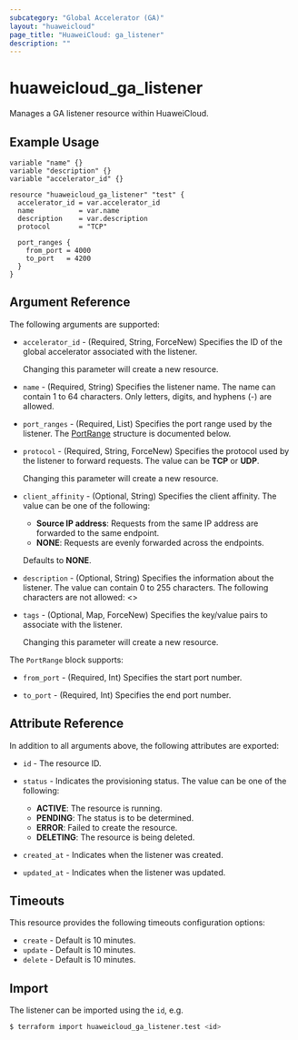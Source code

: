 ```yaml
---
subcategory: "Global Accelerator (GA)"
layout: "huaweicloud"
page_title: "HuaweiCloud: ga_listener"
description: ""
---
```


# huaweicloud_ga_listener

Manages a GA listener resource within HuaweiCloud.

## Example Usage

```hcl
variable "name" {}
variable "description" {}
variable "accelerator_id" {}

resource "huaweicloud_ga_listener" "test" {
  accelerator_id = var.accelerator_id
  name           = var.name
  description    = var.description
  protocol       = "TCP"

  port_ranges {
    from_port = 4000
    to_port   = 4200
  }
}
```

## Argument Reference

The following arguments are supported:

* `accelerator_id` - (Required, String, ForceNew) Specifies the ID of the global accelerator associated with the listener.

  Changing this parameter will create a new resource.

* `name` - (Required, String) Specifies the listener name. The name can contain 1 to 64 characters.
  Only letters, digits, and hyphens (-) are allowed.

* `port_ranges` - (Required, List) Specifies the port range used by the listener.
  The [PortRange](#Listener_PortRange) structure is documented below.

* `protocol` - (Required, String, ForceNew) Specifies the protocol used by the listener to forward requests.
  The value can be **TCP** or **UDP**.

  Changing this parameter will create a new resource.

* `client_affinity` - (Optional, String) Specifies the client affinity. The value can be one of the following:
  + **Source IP address**: Requests from the same IP address are forwarded to the same endpoint.
  + **NONE**: Requests are evenly forwarded across the endpoints.

  Defaults to **NONE**.

* `description` - (Optional, String) Specifies the information about the listener.
  The value can contain 0 to 255 characters. The following characters are not allowed: <>

* `tags` - (Optional, Map, ForceNew) Specifies the key/value pairs to associate with the listener.

  Changing this parameter will create a new resource.

<a name="Listener_PortRange"></a>
The `PortRange` block supports:

* `from_port` - (Required, Int) Specifies the start port number.

* `to_port` - (Required, Int) Specifies the end port number.

## Attribute Reference

In addition to all arguments above, the following attributes are exported:

* `id` - The resource ID.

* `status` - Indicates the provisioning status. The value can be one of the following:
  + **ACTIVE**: The resource is running.
  + **PENDING**: The status is to be determined.
  + **ERROR**: Failed to create the resource.
  + **DELETING**: The resource is being deleted.

* `created_at` - Indicates when the listener was created.

* `updated_at` - Indicates when the listener was updated.
  
## Timeouts

This resource provides the following timeouts configuration options:

* `create` - Default is 10 minutes.
* `update` - Default is 10 minutes.
* `delete` - Default is 10 minutes.

## Import

The listener can be imported using the `id`, e.g.

```bash
$ terraform import huaweicloud_ga_listener.test <id>
```
